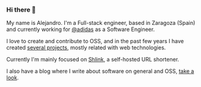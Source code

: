 ### Hi there 👋

My name is Alejandro. I'm a Full-stack engineer, based in Zaragoza (Spain) and currently working for [@adidas](https://github.com/adidas) as a Software Engineer.

I love to create and contribute to OSS, and in the past few years I have created [several projects](https://github.com/acelaya?tab=repositories), mostly related with web technologies.

Currently I'm mainly focused on [Shlink](https://shlink.io/), a self-hosted URL shortener.

I also have a blog where I write about software on general and OSS, [take a look](https://alejandrocelaya.blog).

<!--
**acelaya/acelaya** is a ✨ _special_ ✨ repository because its `README.md` (this file) appears on your GitHub profile.

Here are some ideas to get you started:

- 🔭 I’m currently working on ...
- 🌱 I’m currently learning ...
- 👯 I’m looking to collaborate on ...
- 🤔 I’m looking for help with ...
- 💬 Ask me about ...
- 📫 How to reach me: ...
- 😄 Pronouns: ...
- ⚡ Fun fact: ...
-->
